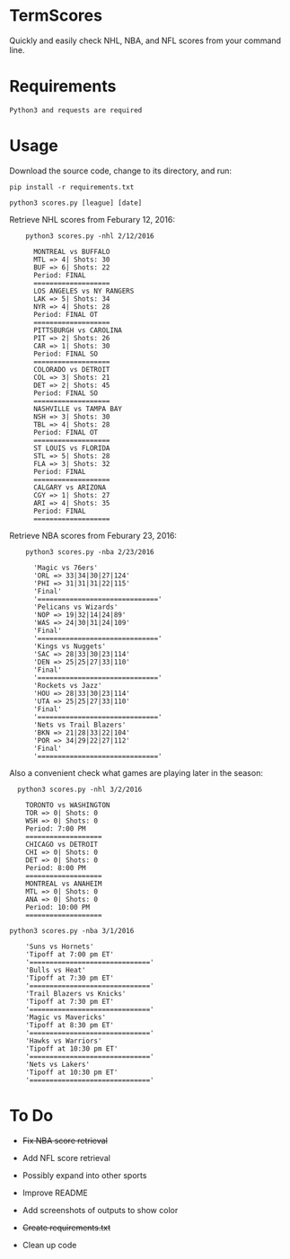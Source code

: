 # TermScores
Quickly and easily check NHL, NBA, and NFL scores from your command line.

# Requirements
    Python3 and requests are required
    
    
# Usage
    
Download the source code, change to its directory, and run:
    
    pip install -r requirements.txt
    
    python3 scores.py [league] [date]
    
  Retrieve NHL scores from Feburary 12, 2016:
        
        python3 scores.py -nhl 2/12/2016

          MONTREAL vs BUFFALO
          MTL => 4| Shots: 30
          BUF => 6| Shots: 22
          Period: FINAL
          ===================
          LOS ANGELES vs NY RANGERS
          LAK => 5| Shots: 34
          NYR => 4| Shots: 28
          Period: FINAL OT
          ===================
          PITTSBURGH vs CAROLINA
          PIT => 2| Shots: 26
          CAR => 1| Shots: 30
          Period: FINAL SO
          ===================
          COLORADO vs DETROIT
          COL => 3| Shots: 21
          DET => 2| Shots: 45
          Period: FINAL SO
          ===================
          NASHVILLE vs TAMPA BAY
          NSH => 3| Shots: 30
          TBL => 4| Shots: 28
          Period: FINAL OT
          ===================
          ST LOUIS vs FLORIDA
          STL => 5| Shots: 28
          FLA => 3| Shots: 32
          Period: FINAL
          ===================
          CALGARY vs ARIZONA
          CGY => 1| Shots: 27
          ARI => 4| Shots: 35
          Period: FINAL
          ===================
          
Retrieve NBA scores from Feburary 23, 2016:
        
        python3 scores.py -nba 2/23/2016
        
          'Magic vs 76ers'
          'ORL => 33|34|30|27|124'
          'PHI => 31|31|31|22|115'
          'Final'
          '=============================='
          'Pelicans vs Wizards'
          'NOP => 19|32|14|24|89'
          'WAS => 24|30|31|24|109'
          'Final'
          '=============================='
          'Kings vs Nuggets'
          'SAC => 28|33|30|23|114'
          'DEN => 25|25|27|33|110'
          'Final'
          '=============================='
          'Rockets vs Jazz'
          'HOU => 28|33|30|23|114'
          'UTA => 25|25|27|33|110'
          'Final'
          '=============================='
          'Nets vs Trail Blazers'
          'BKN => 21|28|33|22|104'
          'POR => 34|29|22|27|112'
          'Final'
          '=============================='
            
  Also a convenient check what games are playing later in the season:
        
      python3 scores.py -nhl 3/2/2016
      
        TORONTO vs WASHINGTON
        TOR => 0| Shots: 0
        WSH => 0| Shots: 0
        Period: 7:00 PM
        ===================
        CHICAGO vs DETROIT
        CHI => 0| Shots: 0
        DET => 0| Shots: 0
        Period: 8:00 PM
        ===================
        MONTREAL vs ANAHEIM
        MTL => 0| Shots: 0
        ANA => 0| Shots: 0
        Period: 10:00 PM
        ===================
        
    python3 scores.py -nba 3/1/2016
    
        'Suns vs Hornets'
        'Tipoff at 7:00 pm ET'
        '=============================='
        'Bulls vs Heat'
        'Tipoff at 7:30 pm ET'
        '=============================='
        'Trail Blazers vs Knicks'
        'Tipoff at 7:30 pm ET'
        '=============================='
        'Magic vs Mavericks'
        'Tipoff at 8:30 pm ET'
        '=============================='
        'Hawks vs Warriors'
        'Tipoff at 10:30 pm ET'
        '=============================='
        'Nets vs Lakers'
        'Tipoff at 10:30 pm ET'
        '=============================='
# To Do
  
* ~~Fix NBA score retrieval~~ 
  
* Add NFL score retrieval
  
* Possibly expand into other sports
  
* Improve README

* Add screenshots of outputs to show color

* ~~Create requirements.txt~~

* Clean up code
  
  
